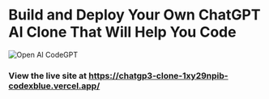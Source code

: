 # Build and Deploy Your Own ChatGPT AI Clone That Will Help You Code
![Open AI CodeGPT](https://i.ibb.co/LS4DRhb/image-257.png)

### View the live site at https://chatgp3-clone-1xy29npib-codexblue.vercel.app/
